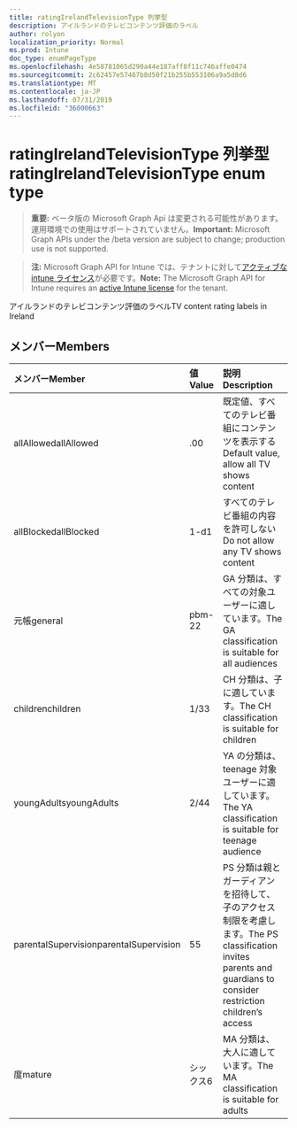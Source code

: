 ```yaml
---
title: ratingIrelandTelevisionType 列挙型
description: アイルランドのテレビコンテンツ評価のラベル
author: rolyon
localization_priority: Normal
ms.prod: Intune
doc_type: enumPageType
ms.openlocfilehash: 4e58781065d290a44e187aff8f11c746affe0474
ms.sourcegitcommit: 2c62457e57467b8d50f21b255b553106a9a5d8d6
ms.translationtype: MT
ms.contentlocale: ja-JP
ms.lasthandoff: 07/31/2019
ms.locfileid: "36000663"
---
```

# <a name="ratingirelandtelevisiontype-enum-type"></a><span data-ttu-id="eeece-103">ratingIrelandTelevisionType 列挙型</span><span class="sxs-lookup"><span data-stu-id="eeece-103">ratingIrelandTelevisionType enum type</span></span>

> <span data-ttu-id="eeece-104">**重要:** ベータ版の Microsoft Graph Api は変更される可能性があります。運用環境での使用はサポートされていません。</span><span class="sxs-lookup"><span data-stu-id="eeece-104">**Important:** Microsoft Graph APIs under the /beta version are subject to change; production use is not supported.</span></span>

> <span data-ttu-id="eeece-105">**注:** Microsoft Graph API for Intune では、テナントに対して[アクティブな intune ライセンス](https://go.microsoft.com/fwlink/?linkid=839381)が必要です。</span><span class="sxs-lookup"><span data-stu-id="eeece-105">**Note:** The Microsoft Graph API for Intune requires an [active Intune license](https://go.microsoft.com/fwlink/?linkid=839381) for the tenant.</span></span>

<span data-ttu-id="eeece-106">アイルランドのテレビコンテンツ評価のラベル</span><span class="sxs-lookup"><span data-stu-id="eeece-106">TV content rating labels in Ireland</span></span>

## <a name="members"></a><span data-ttu-id="eeece-107">メンバー</span><span class="sxs-lookup"><span data-stu-id="eeece-107">Members</span></span>
|<span data-ttu-id="eeece-108">メンバー</span><span class="sxs-lookup"><span data-stu-id="eeece-108">Member</span></span>|<span data-ttu-id="eeece-109">値</span><span class="sxs-lookup"><span data-stu-id="eeece-109">Value</span></span>|<span data-ttu-id="eeece-110">説明</span><span class="sxs-lookup"><span data-stu-id="eeece-110">Description</span></span>|
|:---|:---|:---|
|<span data-ttu-id="eeece-111">allAllowed</span><span class="sxs-lookup"><span data-stu-id="eeece-111">allAllowed</span></span>|<span data-ttu-id="eeece-112">.0</span><span class="sxs-lookup"><span data-stu-id="eeece-112">0</span></span>|<span data-ttu-id="eeece-113">既定値、すべてのテレビ番組にコンテンツを表示する</span><span class="sxs-lookup"><span data-stu-id="eeece-113">Default value, allow all TV shows content</span></span>|
|<span data-ttu-id="eeece-114">allBlocked</span><span class="sxs-lookup"><span data-stu-id="eeece-114">allBlocked</span></span>|<span data-ttu-id="eeece-115">1-d</span><span class="sxs-lookup"><span data-stu-id="eeece-115">1</span></span>|<span data-ttu-id="eeece-116">すべてのテレビ番組の内容を許可しない</span><span class="sxs-lookup"><span data-stu-id="eeece-116">Do not allow any TV shows content</span></span>|
|<span data-ttu-id="eeece-117">元帳</span><span class="sxs-lookup"><span data-stu-id="eeece-117">general</span></span>|<span data-ttu-id="eeece-118">pbm-2</span><span class="sxs-lookup"><span data-stu-id="eeece-118">2</span></span>|<span data-ttu-id="eeece-119">GA 分類は、すべての対象ユーザーに適しています。</span><span class="sxs-lookup"><span data-stu-id="eeece-119">The GA classification is suitable for all audiences</span></span>|
|<span data-ttu-id="eeece-120">children</span><span class="sxs-lookup"><span data-stu-id="eeece-120">children</span></span>|<span data-ttu-id="eeece-121">1/3</span><span class="sxs-lookup"><span data-stu-id="eeece-121">3</span></span>|<span data-ttu-id="eeece-122">CH 分類は、子に適しています。</span><span class="sxs-lookup"><span data-stu-id="eeece-122">The CH classification is suitable for children</span></span>|
|<span data-ttu-id="eeece-123">youngAdults</span><span class="sxs-lookup"><span data-stu-id="eeece-123">youngAdults</span></span>|<span data-ttu-id="eeece-124">2/4</span><span class="sxs-lookup"><span data-stu-id="eeece-124">4</span></span>|<span data-ttu-id="eeece-125">YA の分類は、teenage 対象ユーザーに適しています。</span><span class="sxs-lookup"><span data-stu-id="eeece-125">The YA classification is suitable for teenage audience</span></span>|
|<span data-ttu-id="eeece-126">parentalSupervision</span><span class="sxs-lookup"><span data-stu-id="eeece-126">parentalSupervision</span></span>|<span data-ttu-id="eeece-127">5</span><span class="sxs-lookup"><span data-stu-id="eeece-127">5</span></span>|<span data-ttu-id="eeece-128">PS 分類は親とガーディアンを招待して、子のアクセス制限を考慮します。</span><span class="sxs-lookup"><span data-stu-id="eeece-128">The PS classification invites parents and guardians to consider restriction children’s access</span></span>|
|<span data-ttu-id="eeece-129">度</span><span class="sxs-lookup"><span data-stu-id="eeece-129">mature</span></span>|<span data-ttu-id="eeece-130">シックス</span><span class="sxs-lookup"><span data-stu-id="eeece-130">6</span></span>|<span data-ttu-id="eeece-131">MA 分類は、大人に適しています。</span><span class="sxs-lookup"><span data-stu-id="eeece-131">The MA classification is suitable for adults</span></span>|





